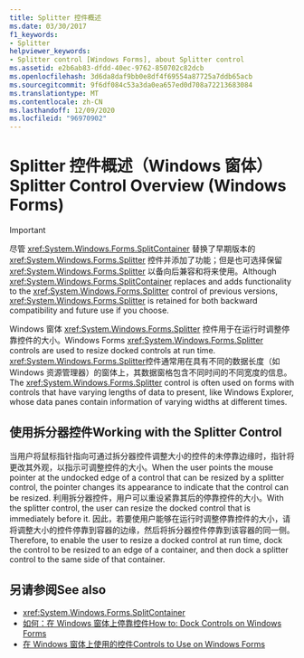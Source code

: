 ```yaml
---
title: Splitter 控件概述
ms.date: 03/30/2017
f1_keywords:
- Splitter
helpviewer_keywords:
- Splitter control [Windows Forms], about Splitter control
ms.assetid: e2b6ab83-dfdd-40ec-9762-850702c82dcb
ms.openlocfilehash: 3d6da8daf9bb0e8df4f69554a87725a7ddb65acb
ms.sourcegitcommit: 9f6df084c53a3da0ea657ed0d708a72213683084
ms.translationtype: MT
ms.contentlocale: zh-CN
ms.lasthandoff: 12/09/2020
ms.locfileid: "96970902"
---
```

# <a name="splitter-control-overview-windows-forms"></a><span data-ttu-id="5b206-102">Splitter 控件概述（Windows 窗体）</span><span class="sxs-lookup"><span data-stu-id="5b206-102">Splitter Control Overview (Windows Forms)</span></span>
> [!IMPORTANT]
> <span data-ttu-id="5b206-103">尽管 <xref:System.Windows.Forms.SplitContainer> 替换了早期版本的 <xref:System.Windows.Forms.Splitter> 控件并添加了功能；但是也可选择保留 <xref:System.Windows.Forms.Splitter> 以备向后兼容和将来使用。</span><span class="sxs-lookup"><span data-stu-id="5b206-103">Although <xref:System.Windows.Forms.SplitContainer> replaces and adds functionality to the <xref:System.Windows.Forms.Splitter> control of previous versions, <xref:System.Windows.Forms.Splitter> is retained for both backward compatibility and future use if you choose.</span></span>  
  
 <span data-ttu-id="5b206-104">Windows 窗体 <xref:System.Windows.Forms.Splitter> 控件用于在运行时调整停靠控件的大小。</span><span class="sxs-lookup"><span data-stu-id="5b206-104">Windows Forms <xref:System.Windows.Forms.Splitter> controls are used to resize docked controls at run time.</span></span> <span data-ttu-id="5b206-105"><xref:System.Windows.Forms.Splitter>控件通常用在具有不同的数据长度（如 Windows 资源管理器）的窗体上，其数据窗格包含不同时间的不同宽度的信息。</span><span class="sxs-lookup"><span data-stu-id="5b206-105">The <xref:System.Windows.Forms.Splitter> control is often used on forms with controls that have varying lengths of data to present, like Windows Explorer, whose data panes contain information of varying widths at different times.</span></span>  
  
## <a name="working-with-the-splitter-control"></a><span data-ttu-id="5b206-106">使用拆分器控件</span><span class="sxs-lookup"><span data-stu-id="5b206-106">Working with the Splitter Control</span></span>  
 <span data-ttu-id="5b206-107">当用户将鼠标指针指向可通过拆分器控件调整大小的控件的未停靠边缘时，指针将更改其外观，以指示可调整控件的大小。</span><span class="sxs-lookup"><span data-stu-id="5b206-107">When the user points the mouse pointer at the undocked edge of a control that can be resized by a splitter control, the pointer changes its appearance to indicate that the control can be resized.</span></span> <span data-ttu-id="5b206-108">利用拆分器控件，用户可以重设紧靠其后的停靠控件的大小。</span><span class="sxs-lookup"><span data-stu-id="5b206-108">With the splitter control, the user can resize the docked control that is immediately before it.</span></span> <span data-ttu-id="5b206-109">因此，若要使用户能够在运行时调整停靠控件的大小，请将调整大小的控件停靠到容器的边缘，然后将拆分器控件停靠到该容器的同一侧。</span><span class="sxs-lookup"><span data-stu-id="5b206-109">Therefore, to enable the user to resize a docked control at run time, dock the control to be resized to an edge of a container, and then dock a splitter control to the same side of that container.</span></span>  
  
## <a name="see-also"></a><span data-ttu-id="5b206-110">另请参阅</span><span class="sxs-lookup"><span data-stu-id="5b206-110">See also</span></span>

- <xref:System.Windows.Forms.SplitContainer>
- [<span data-ttu-id="5b206-111">如何：在 Windows 窗体上停靠控件</span><span class="sxs-lookup"><span data-stu-id="5b206-111">How to: Dock Controls on Windows Forms</span></span>](how-to-dock-controls-on-windows-forms.md)
- [<span data-ttu-id="5b206-112">在 Windows 窗体上使用的控件</span><span class="sxs-lookup"><span data-stu-id="5b206-112">Controls to Use on Windows Forms</span></span>](controls-to-use-on-windows-forms.md)
